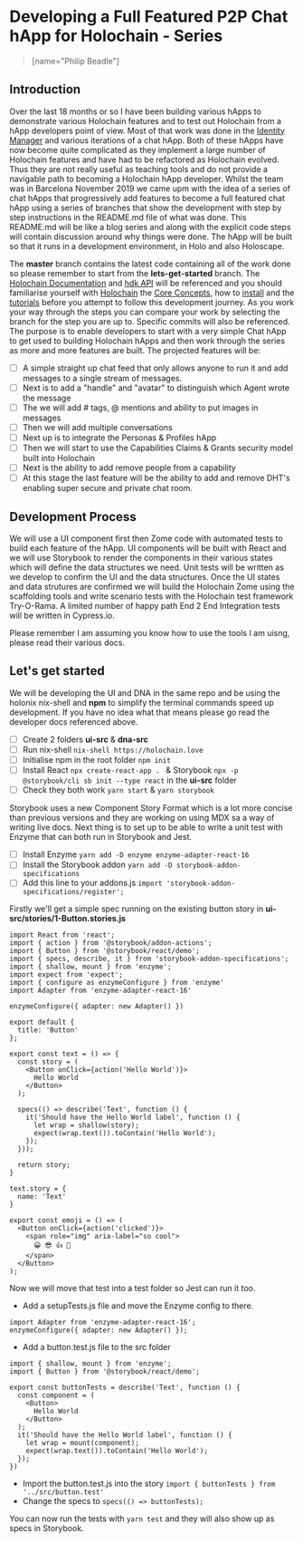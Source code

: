 # Developing a Full Featured P2P Chat hApp for Holochain - Series
> [name="Philip Beadle"]
## Introduction
Over the last 18 months or so I have been building various hApps to demonstrate various Holochain features and to test out Holochain from a hApp developers point of view. Most of that work was done in the [Identity Manager](!https://github.com/holochain/identity-manager/) and various iterations of a chat hApp. Both of these hApps have now become quite complicated as they implement a large number of Holochain features and have had to be refactored as Holochain evolved. Thus they are not really useful as teaching tools and do not provide a navigable path to becoming a Holochain hApp developer. Whilst the team was in Barcelona November 2019 we came upm with the idea of a series of chat hApps that progressively add features to become a full featured chat hApp using a series of branches that show the development with step by step instructions in the README.md file of what was done. This README.md will be like a blog series and along with the explicit code steps will contain discussion around why things were done. The hApp will be built so that it runs in a development environment, in Holo and also Holoscape.

The **master** branch contains the latest code containing all of the work done so please remember to start from the **lets-get-started** branch. The [Holochain Documentation](!https://developer.holochain.org/docs/) and [hdk API](!https://docs.rs/hdk/0.0.40-alpha1/hdk/) will be referenced and you should familiarise yourself with [Holochain](!https://developer.holochain.org/docs/) the [Core Concepts](!https://developer.holochain.org/docs/concepts/), how to [install](!https://developer.holochain.org/docs/install) and the [tutorials](!https://developer.holochain.org/docs/tutorials/coreconcepts) before you attempt to follow this development journey. 
As you work your way through the steps you can compare your work by selecting the branch for the step you are up to. Specific commits will also be referenced. The purpose is to enable developers to start with a very simple Chat hApp to get used to building Holochain hApps and then work through the series as more and more features are built. The projected features will be:

- [ ] A simple straight up chat feed that only allows anyone to run it and add messages to a single stream of messages.
- [ ] Next is to add a "handle" and "avatar" to distinguish which Agent wrote the message
- [ ] The we will add # tags, @ mentions and ability to put images in messages
- [ ] Then we will add multiple conversations
- [ ] Next up is to integrate the Personas & Profiles hApp
- [ ] Then we will start to use the Capabilities Claims & Grants security model built into Holochain
- [ ] Next is the ability to add remove people from a capability
- [ ] At this stage the last feature will be the ability to add and remove DHT's enabling super secure and private chat room.

## Development Process

We will use a UI component first then Zome code with automated tests to build each feature of the hApp. UI components will be built with React and we will use Storybook to render the components in their various states which will define the data structures we need. Unit tests will be written as we develop to confirm the UI and the data structures. Once the UI states and data strutures are confirmed we will build the Holochain Zome using the scaffolding tools and write scenario tests with the Holochain test framework Try-O-Rama. A limited number of happy path End 2 End Integration tests will be written in Cypress.io.

Please remember I am assuming you know how to use the tools I am uisng, please read their various docs.


## Let's get started

We will be developing the UI and DNA in the same repo and be using the holonix nix-shell and **npm** to simplify the terminal commands speed up development. If you have no idea what that means please go read the developer docs referenced above.

- [ ] Create 2 folders **ui-src** & **dna-src**
- [ ] Run nix-shell ```nix-shell https://holochain.love```
- [ ] Initialise npm in the root folder ```npm init```
- [ ] Install React ```npx create-react-app . ``` & Storybook ``` npx -p @storybook/cli sb init --type react ``` in the **ui-src** folder
- [ ] Check they both work ```yarn start``` & ```yarn storybook```

Storybook uses a new Component Story Format which is a lot more concise than previous versions and they are working on using MDX sa a way of writing live docs.
Next thing is to set up to be able to write a unit test with Enzyme that can both run in Storybook and Jest.
- [ ] Install Enzyme ```yarn add -D enzyme enzyme-adapter-react-16```
- [ ] Install the Storybook addon ```yarn add -D storybook-addon-specifications```
- [ ] Add this line to your addons.js ```import 'storybook-addon-specifications/register';```

Firstly we'll get a simple spec running on the existing button story in **ui-src/stories/1-Button.stories.js**

```
import React from 'react';
import { action } from '@storybook/addon-actions';
import { Button } from '@storybook/react/demo';
import { specs, describe, it } from 'storybook-addon-specifications';
import { shallow, mount } from 'enzyme';
import expect from 'expect';
import { configure as enzymeConfigure } from 'enzyme'
import Adapter from 'enzyme-adapter-react-16'

enzymeConfigure({ adapter: new Adapter() })

export default {
  title: 'Button'
};

export const text = () => {
  const story = (
    <Button onClick={action('Hello World')}>
      Hello World
    </Button>
  );

  specs(() => describe('Text', function () {
    it('Should have the Hello World label', function () {
      let wrap = shallow(story);
      expect(wrap.text()).toContain('Hello World');
    });
  }));

  return story;
}

text.story = {
  name: 'Text'
}

export const emoji = () => (
  <Button onClick={action('clicked')}>
    <span role="img" aria-label="so cool">
      😀 😎 👍 💯
    </span>
  </Button>
);

```
Now we will move that test into a test folder so Jest can run it too.

- Add a setupTests.js file and move the Enzyme config to there.
```import { configure as enzymeConfigure } from 'enzyme';
import Adapter from 'enzyme-adapter-react-16';
enzymeConfigure({ adapter: new Adapter() });
```
- Add a button.test.js file to the src folder
```import React from 'react';
import { shallow, mount } from 'enzyme';
import { Button } from '@storybook/react/demo';

export const buttonTests = describe('Text', function () {
  const component = (
    <Button>
      Hello World
    </Button>
  );
  it('Should have the Hello World label', function () {
    let wrap = mount(component);
    expect(wrap.text()).toContain('Hello World');
  });
})
```
- Import the button.test.js into the story ```import { buttonTests } from '../src/button.test'```
- Change the specs to ```specs(() => buttonTests);```

You can now run the tests with ```yarn test``` and they will also show up as specs in Storybook.

